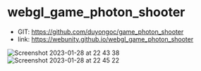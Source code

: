 # webgl_game_photon_shooter

- GIT: https://github.com/duyongoc/game_photon_shooter
- link: https://webunity.github.io/webgl_game_photon_shooter

![Screenshot 2023-01-28 at 22 43 38](https://user-images.githubusercontent.com/62178856/215275857-d188017f-3233-4830-a59d-221468f6bb10.png)
![Screenshot 2023-01-28 at 22 45 22](https://user-images.githubusercontent.com/62178856/215275863-7ed4483d-07aa-4633-b931-504ad4f54e92.png)
